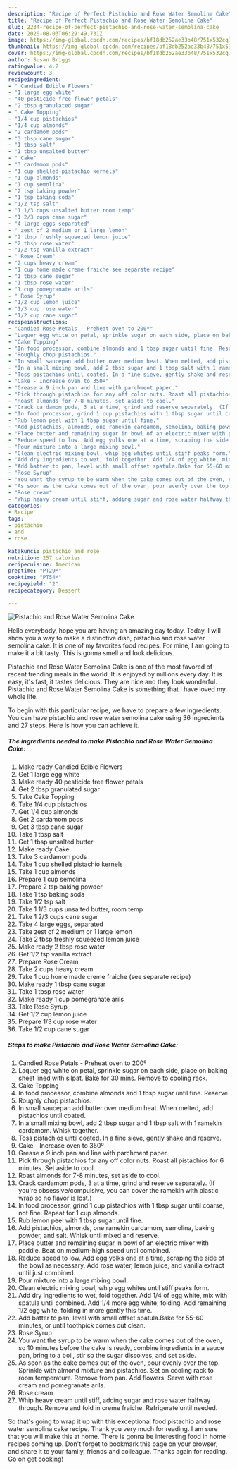 ```yaml
---
description: "Recipe of Perfect Pistachio and Rose Water Semolina Cake"
title: "Recipe of Perfect Pistachio and Rose Water Semolina Cake"
slug: 2234-recipe-of-perfect-pistachio-and-rose-water-semolina-cake
date: 2020-08-03T06:29:49.731Z
image: https://img-global.cpcdn.com/recipes/bf18db252ae33b48/751x532cq70/pistachio-and-rose-water-semolina-cake-recipe-main-photo.jpg
thumbnail: https://img-global.cpcdn.com/recipes/bf18db252ae33b48/751x532cq70/pistachio-and-rose-water-semolina-cake-recipe-main-photo.jpg
cover: https://img-global.cpcdn.com/recipes/bf18db252ae33b48/751x532cq70/pistachio-and-rose-water-semolina-cake-recipe-main-photo.jpg
author: Susan Briggs
ratingvalue: 4.2
reviewcount: 3
recipeingredient:
- " Candied Edible Flowers"
- "1 large egg white"
- "40 pesticide free flower petals"
- "2 tbsp granulated sugar"
- " Cake Topping"
- "1/4 cup pistachios"
- "1/4 cup almonds"
- "2 cardamom pods"
- "3 tbsp cane sugar"
- "1 tbsp salt"
- "1 tbsp unsalted butter"
- " Cake"
- "3 cardamom pods"
- "1 cup shelled pistachio kernels"
- "1 cup almonds"
- "1 cup semolina"
- "2 tsp baking powder"
- "1 tsp baking soda"
- "1/2 tsp salt"
- "1 1/3 cups unsalted butter room temp"
- "1 2/3 cups cane sugar"
- "4 large eggs separated"
- " zest of 2 medium or 1 large lemon"
- "2 tbsp freshly squeezed lemon juice"
- "2 tbsp rose water"
- "1/2 tsp vanilla extract"
- " Rose Cream"
- "2 cups heavy cream"
- "1 cup home made creme fraiche see separate recipe"
- "1 tbsp cane sugar"
- "1 tbsp rose water"
- "1 cup pomegranate arils"
- " Rose Syrup"
- "1/2 cup lemon juice"
- "1/3 cup rose water"
- "1/2 cup cane sugar"
recipeinstructions:
- "Candied Rose Petals - Preheat oven to 200º"
- "Laquer egg white on petal, sprinkle sugar on each side, place on baking sheet lined with silpat. Bake for 30 mins. Remove to cooling rack."
- "Cake Topping"
- "In food processor, combine almonds and 1 tbsp sugar until fine. Reserve."
- "Roughly chop pistachios."
- "In small saucepan add butter over medium heat. When melted, add pistachios until coated."
- "In a small mixing bowl, add 2 tbsp sugar and 1 tbsp salt with 1 ramekin cardamom. Whisk together."
- "Toss pistachios until coated. In a fine sieve, gently shake and reserve."
- "Cake - Increase oven to 350º"
- "Grease a 9 inch pan and line with parchment paper."
- "Pick through pistachios for any off color nuts. Roast all pistachios for 6 minutes. Set aside to cool."
- "Roast almonds for 7-8 minutes, set aside to cool."
- "Crack cardamom pods, 3 at a time, grind and reserve separately. (If you&#39;re obsessive/compulsive, you can cover the ramekin with plastic wrap so no flavor is lost.)"
- "In food processor, grind 1 cup pistachios with 1 tbsp sugar until coarse, not fine. Repeat for 1 cup almonds."
- "Rub lemon peel with 1 tbsp sugar until fine."
- "Add pistachios, almonds, one ramekin cardamom, semolina, baking powder, and salt. Whisk until mixed and reserve."
- "Place butter and remaining sugar in bowl of an electric mixer with paddle. Beat on medium-high speed until combined."
- "Reduce speed to low. Add egg yolks one at a time, scraping the side of the bowl as necessary. Add rose water, lemon juice, and vanilla extract until just combined."
- "Pour mixture into a large mixing bowl."
- "Clean electric mixing bowl, whip egg whites until stiff peaks form."
- "Add dry ingredients to wet, fold together. Add 1/4 of egg white, mix with spatula until combined. Add 1/4 more egg white, folding. Add remaining 1/2 egg white, folding in more gently this time."
- "Add batter to pan, level with small offset spatula.Bake for 55-60 minutes, or until toothpick comes out clean."
- "Rose Syrup"
- "You want the syrup to be warm when the cake comes out of the oven, so 10 minutes before the cake is ready, combine ingredients in a sauce pan, bring to a boil, stir so the sugar dissolves, and set aside."
- "As soon as the cake comes out of the oven, pour evenly over the top. Sprinkle with almond mixture and pistachios. Set on cooling rack to room temperature. Remove from pan. Add flowers. Serve with rose cream and pomegranate arils."
- "Rose cream"
- "Whip heavy cream until stiff, adding sugar and rose water halfway through. Remove and fold in creme fraiche. Refrigerate until needed."
categories:
- Recipe
tags:
- pistachio
- and
- rose

katakunci: pistachio and rose 
nutrition: 257 calories
recipecuisine: American
preptime: "PT29M"
cooktime: "PT54M"
recipeyield: "2"
recipecategory: Dessert

---
```



![Pistachio and Rose Water Semolina Cake](https://img-global.cpcdn.com/recipes/bf18db252ae33b48/751x532cq70/pistachio-and-rose-water-semolina-cake-recipe-main-photo.jpg)

Hello everybody, hope you are having an amazing day today. Today, I will show you a way to make a distinctive dish, pistachio and rose water semolina cake. It is one of my favorites food recipes. For mine, I am going to make it a bit tasty. This is gonna smell and look delicious.



Pistachio and Rose Water Semolina Cake is one of the most favored of recent trending meals in the world. It is enjoyed by millions every day. It is easy, it's fast, it tastes delicious. They are nice and they look wonderful. Pistachio and Rose Water Semolina Cake is something that I have loved my whole life.


To begin with this particular recipe, we have to prepare a few ingredients. You can have pistachio and rose water semolina cake using 36 ingredients and 27 steps. Here is how you can achieve it.

<!--inarticleads1-->

##### The ingredients needed to make Pistachio and Rose Water Semolina Cake:

1. Make ready  Candied Edible Flowers
1. Get 1 large egg white
1. Make ready 40 pesticide free flower petals
1. Get 2 tbsp granulated sugar
1. Take  Cake Topping
1. Take 1/4 cup pistachios
1. Get 1/4 cup almonds
1. Get 2 cardamom pods
1. Get 3 tbsp cane sugar
1. Take 1 tbsp salt
1. Get 1 tbsp unsalted butter
1. Make ready  Cake
1. Take 3 cardamom pods
1. Take 1 cup shelled pistachio kernels
1. Take 1 cup almonds
1. Prepare 1 cup semolina
1. Prepare 2 tsp baking powder
1. Take 1 tsp baking soda
1. Take 1/2 tsp salt
1. Take 1 1/3 cups unsalted butter, room temp
1. Take 1 2/3 cups cane sugar
1. Take 4 large eggs, separated
1. Take  zest of 2 medium or 1 large lemon
1. Take 2 tbsp freshly squeezed lemon juice
1. Make ready 2 tbsp rose water
1. Get 1/2 tsp vanilla extract
1. Prepare  Rose Cream
1. Take 2 cups heavy cream
1. Take 1 cup home made creme fraiche (see separate recipe)
1. Make ready 1 tbsp cane sugar
1. Take 1 tbsp rose water
1. Make ready 1 cup pomegranate arils
1. Take  Rose Syrup
1. Get 1/2 cup lemon juice
1. Prepare 1/3 cup rose water
1. Take 1/2 cup cane sugar




<!--inarticleads2-->

##### Steps to make Pistachio and Rose Water Semolina Cake:

1. Candied Rose Petals - Preheat oven to 200º
1. Laquer egg white on petal, sprinkle sugar on each side, place on baking sheet lined with silpat. Bake for 30 mins. Remove to cooling rack.
1. Cake Topping
1. In food processor, combine almonds and 1 tbsp sugar until fine. Reserve.
1. Roughly chop pistachios.
1. In small saucepan add butter over medium heat. When melted, add pistachios until coated.
1. In a small mixing bowl, add 2 tbsp sugar and 1 tbsp salt with 1 ramekin cardamom. Whisk together.
1. Toss pistachios until coated. In a fine sieve, gently shake and reserve.
1. Cake - Increase oven to 350º
1. Grease a 9 inch pan and line with parchment paper.
1. Pick through pistachios for any off color nuts. Roast all pistachios for 6 minutes. Set aside to cool.
1. Roast almonds for 7-8 minutes, set aside to cool.
1. Crack cardamom pods, 3 at a time, grind and reserve separately. (If you&#39;re obsessive/compulsive, you can cover the ramekin with plastic wrap so no flavor is lost.)
1. In food processor, grind 1 cup pistachios with 1 tbsp sugar until coarse, not fine. Repeat for 1 cup almonds.
1. Rub lemon peel with 1 tbsp sugar until fine.
1. Add pistachios, almonds, one ramekin cardamom, semolina, baking powder, and salt. Whisk until mixed and reserve.
1. Place butter and remaining sugar in bowl of an electric mixer with paddle. Beat on medium-high speed until combined.
1. Reduce speed to low. Add egg yolks one at a time, scraping the side of the bowl as necessary. Add rose water, lemon juice, and vanilla extract until just combined.
1. Pour mixture into a large mixing bowl.
1. Clean electric mixing bowl, whip egg whites until stiff peaks form.
1. Add dry ingredients to wet, fold together. Add 1/4 of egg white, mix with spatula until combined. Add 1/4 more egg white, folding. Add remaining 1/2 egg white, folding in more gently this time.
1. Add batter to pan, level with small offset spatula.Bake for 55-60 minutes, or until toothpick comes out clean.
1. Rose Syrup
1. You want the syrup to be warm when the cake comes out of the oven, so 10 minutes before the cake is ready, combine ingredients in a sauce pan, bring to a boil, stir so the sugar dissolves, and set aside.
1. As soon as the cake comes out of the oven, pour evenly over the top. Sprinkle with almond mixture and pistachios. Set on cooling rack to room temperature. Remove from pan. Add flowers. Serve with rose cream and pomegranate arils.
1. Rose cream
1. Whip heavy cream until stiff, adding sugar and rose water halfway through. Remove and fold in creme fraiche. Refrigerate until needed.




So that's going to wrap it up with this exceptional food pistachio and rose water semolina cake recipe. Thank you very much for reading. I am sure that you will make this at home. There is gonna be interesting food in home recipes coming up. Don't forget to bookmark this page on your browser, and share it to your family, friends and colleague. Thanks again for reading. Go on get cooking!
